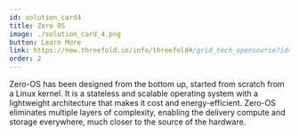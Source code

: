 ```yaml
---
id: solution_card4
title: Zero OS
image: ./solution_card_4.png
button: Learn More
link: https://new.threefold.io/info/threefold#/grid_tech_opensource?id=zero-os
order: 2
---
```


Zero-OS has been designed from the bottom up, started from scratch from a Linux kernel. It is a stateless and scalable operating system with a lightweight architecture that makes it cost and energy-efficient. Zero-OS eliminates multiple layers of complexity, enabling the delivery compute and storage everywhere, much closer to the source of the hardware.
